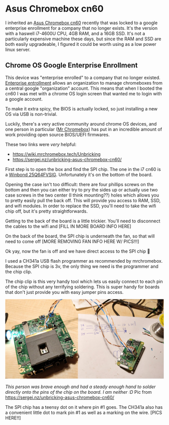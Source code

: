 # Asus Chromebox cn60
I inherited an [Asus Chromebox cn60](https://www.asus.com/gr/Chrome-Devices/Chromebox/ProductPrint/) recently that was locked to a google enterprise enrollment for a company that no longer exists.
It's the version with a haswell i7-4600U CPU, 4GB RAM, and a 16GB SSD. 
It's not a particularly expensive machine these days, but since the RAM and SSD are both easily upgradeable, I figured it could be worth using as a low power linux server.

## Chrome OS Google Enterprise Enrollment
This device was "enterprise enrolled" to a company that no longer existed. [Enterprise entrollment](https://chromium.googlesource.com/chromium/src/+/master/docs/enterprise/enrollment.md) allows an organization to manage chromeboxes from a central google "organization" account.
This means that when I booted the cn60 I was met with a chrome OS login screen that wanted me to login with a google account. 

To make it extra spicy, the BIOS is actually locked, so just installing a new OS via USB is non-trivial.

Luckily, there's a very active community around chrome OS devices, and one person in particular ([Mr Chromebox](https://mrchromebox.tech/)) has put in an incredible amount of work providing open source BIOS/UEFI firmwares.

These two links were *very* helpful:
- https://wiki.mrchromebox.tech/Unbricking
- https://sergei.nz/unbricking-asus-chromebox-cn60/

First step is to open the box and find the SPI chip. 
The one in the i7 cn60 is a [Winbond 25Q64FVSIG](https://www.datasheetq.com/datasheet-download/840460/1/Winbond/25Q64FVSIG).
Unfortunately it's on the bottom of the board.

Opening the case isn't too difficult: there are four phillips screws on the bottom and then you can either try to pry the sides up or actually use two case screws in the two center (I think mounting??) holes which allows you to pretty easily pull the back off.
This will provide you access to RAM, SSD, and wifi modules. In order to replace the SSD, you'll need to take the wifi chip off, but it's pretty straightforwards.

Getting to the back of the board is a little trickier. You'll need to disconnect the cables to the wifi and [FILL IN MORE BOARD INFO HERE]

On the back of the board, the SPI chip is underneath the fan, so that will need to come off [MORE REMOVING FAN INFO HERE W/ PICS!!!]

Ok yay, now the fan is off and we have direct access to the SPI chip 🎊️

I used a CH341a USB flash programmer as recommended by mrchromebox. Because the SPI chip is 3v, the only thing we need is the programmer and the chip clip. 

The chip clip is this very handy tool which lets us easily connect to each pin of the chip without any terrifying soldering. This is super handy for boards that don't just provide you with easy jumper pins access.

![directly soldered connections onto SPI chip](./soldered-connections.jpeg)

*This person was brave enough and had a steady enough hand to solder directly onto the pins of the chip on the board. I am neither :D*
Pic from https://sergei.nz/unbricking-asus-chromebox-cn60/

The SPI chip has a teensy dot on it where pin #1 goes. The CH341a also has a convenient little dot to mark pin #1 as well as a marking on the wire. [PICS HERE!!]
